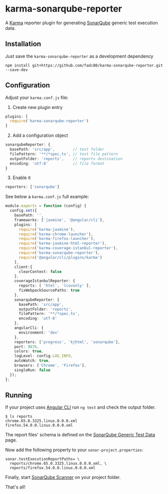 # karma-sonarqube-reporter
A [Karma][1] reporter plugin for generating [SonarQube][2] generic test execution data.

## Installation

Just save the `karma-sonarqube-reporter` as a development dependency

`npm install git+https://github.com/fadc80/karma-sonarqube-reporter.git --save-dev`

## Configuration

Adjust your `karma.conf.js` file: 

1. Create new plugin entry

```typescript
plugins: [
  require('karma-sonarqube-reporter')
]
```

2. Add a configuration object

```typescript
sonarqubeReporter: {
  basePath: 'src/app',        // test folder 
  filePattern: '**/*spec.ts', // test file pattern
  outputFolder: 'reports',    // reports destination
  encoding: 'utf-8'           // file format
}
```

3. Enable it

```typescript
reporters: ['sonarqube']
```

See below a `karma.conf.js` full example:

```typescript
module.exports = function (config) {
  config.set({
    basePath: '',
    frameworks: ['jasmine', '@angular/cli'],
    plugins: [
      require('karma-jasmine'),
      require('karma-chrome-launcher'),
      require('karma-firefox-launcher'),
      require('karma-jasmine-html-reporter'),
      require('karma-coverage-istanbul-reporter'),
      require('karma-sonarqube-reporter'),
      require('@angular/cli/plugins/karma')
    ],
    client:{
      clearContext: false
    },
    coverageIstanbulReporter: {
      reports: [ 'html', 'lcovonly' ],
      fixWebpackSourcePaths: true
    },
    sonarqubeReporter: {
      basePath: 'src/app',
      outputFolder: 'reports',
      filePattern: '**/*spec.ts',
      encoding: 'utf-8'
    },
    angularCli: {
      environment: 'dev'
    },
    reporters: ['progress', 'kjhtml', 'sonarqube'],
    port: 9876,
    colors: true,
    logLevel: config.LOG_INFO,
    autoWatch: true,
    browsers: ['Chrome', 'Firefox'],
    singleRun: false
  });
};
```

## Running

If your project uses [Angular CLI][3] run `ng test` and check the output folder.

```command
$ ls reports
chrome.65.0.3325.linux.0.0.0.xml
firefox.54.0.0.linux.0.0.0.xml
```

The report files' schema is defined on the [SonarQube Generic Test Data][4] page.

Now add the following property to your `sonar-project.properties`: 

```
sonar.testExecutionReportPaths= \
  reports/chrome.65.0.3325.linux.0.0.0.xml, \
  reports/firefox.54.0.0.linux.0.0.0.xml
```

Finally, start [SonarQube Scanner][5] on your project folder.
  
That's all!

[1]: https://karma-runner.github.io/2.0/index.html
[2]: https://www.sonarqube.org/
[3]: https://github.com/angular/angular-cli
[4]: https://docs.sonarqube.org/display/SONAR/Generic+Test+Data#GenericTestData-GenericExecution
[5]: https://docs.sonarqube.org/display/SCAN/Analyzing+with+SonarQube+Scanner
